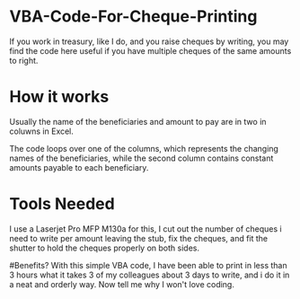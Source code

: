 # VBA-Code-For-Cheque-Printing
If you work in treasury, like I do, and you raise cheques by writing, you may find the code here useful if you have multiple cheques of the same amounts to right.

# How it works

Usually the name of the beneficiaries and amount to pay are in two in coluwns in Excel.

The code loops over one of the columns, which represents the changing names of the beneficiaries, while the second column contains constant amounts payable to each beneficiary.

# Tools Needed
I use a Laserjet Pro MFP M130a for this, I cut out the number of cheques i need to write per amount leaving the stub, fix the cheques, and fit the shutter to hold the cheques properly on both sides.

#Benefits?
With this simple VBA code, I have been able to print in less than 3 hours what it takes 3 of my colleagues about 3 days to write, and i do it in a neat and orderly way. Now tell me why I won't love coding.
